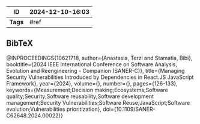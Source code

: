 | ID       | 2024-12-10-16:03 |
| -------- | ----------------- |
| **Tags** | #ref              |
## BibTeX

@INPROCEEDINGS{10621718,
  author={Anastasia, Terzi and Stamatia, Bibi},
  booktitle={2024 IEEE International Conference on Software Analysis, Evolution and Reengineering - Companion (SANER-C)}, 
  title={Managing Security Vulnerabilities Introduced by Dependencies in React.JS JavaScript Framework}, 
  year={2024},
  volume={},
  number={},
  pages={126-133},
  keywords={Measurement;Decision making;Ecosystems;Software quality;Security;Software reusability;Software development management;Security Vulnerabilities;Software Reuse;JavaScript;Software evolution;Vulnerabilities prioritization},
  doi={10.1109/SANER-C62648.2024.00022}}
